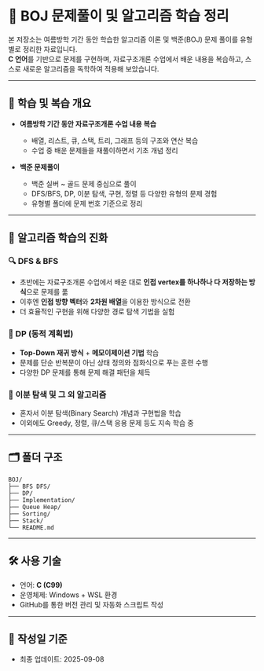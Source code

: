 # 📘 BOJ 문제풀이 및 알고리즘 학습 정리

본 저장소는 여름방학 기간 동안 학습한 알고리즘 이론 및 백준(BOJ) 문제 풀이를 유형별로 정리한 자료입니다.  
**C 언어**를 기반으로 문제를 구현하며, 자료구조개론 수업에서 배운 내용을 복습하고, 스스로 새로운 알고리즘을 독학하여 적용해 보았습니다.

---

## 🔁 학습 및 복습 개요

- **여름방학 기간 동안 자료구조개론 수업 내용 복습**
  - 배열, 리스트, 큐, 스택, 트리, 그래프 등의 구조와 연산 복습
  - 수업 중 배운 문제들을 재풀이하면서 기초 개념 정리

- **백준 문제풀이**
  - 백준 실버 ~ 골드 문제 중심으로 풀이
  - DFS/BFS, DP, 이분 탐색, 구현, 정렬 등 다양한 유형의 문제 경험
  - 유형별 폴더에 문제 번호 기준으로 정리

---

## 🧠 알고리즘 학습의 진화

### 🔍 DFS & BFS
- 초반에는 자료구조개론 수업에서 배운 대로 **인접 vertex를 하나하나 다 저장하는 방식**으로 문제를 풂
- 이후엔 **인접 방향 벡터**와 **2차원 배열**을 이용한 방식으로 전환
- 더 효율적인 구현을 위해 다양한 경로 탐색 기법을 실험

### 📐 DP (동적 계획법)
- **Top-Down 재귀 방식** + **메모이제이션 기법** 학습
- 문제를 단순 반복문이 아닌 상태 정의와 점화식으로 푸는 훈련 수행
- 다양한 DP 문제를 통해 문제 해결 패턴을 체득

### 🔎 이분 탐색 및 그 외 알고리즘
- 혼자서 이분 탐색(Binary Search) 개념과 구현법을 학습
- 이외에도 Greedy, 정렬, 큐/스택 응용 문제 등도 지속 학습 중

---

## 🗂️ 폴더 구조

```
BOJ/
├── BFS DFS/
├── DP/
├── Implementation/
├── Queue Heap/
├── Sorting/
├── Stack/
└── README.md
```

---

## 🛠 사용 기술

- 언어: **C (C99)**
- 운영체제: Windows + WSL 환경
- GitHub를 통한 버전 관리 및 자동화 스크립트 작성

---

## 📅 작성일 기준

- 최종 업데이트: 2025-09-08
